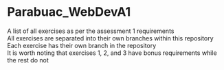 # Parabuac_WebDevA1
A list of all exercises as per the assessment 1 requirements<br>
All exercises are separated into their own branches within this repository<br>
Each exercise has their own branch in the repository<br>
It is worth noting that exercises 1, 2, and 3 have bonus requirements while the rest do not<br>
